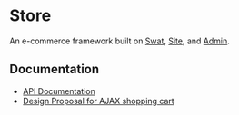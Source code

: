 Store
=====

An e-commerce framework built on [Swat](https://github.com/silverorange/swat/),
[Site](https://github.com/silverorange/site/), and
[Admin](https://github.com/silverorange/admin/).

Documentation
-------------
 * [API Documentation](http://docs.silverorange.com/store/package-summary.html)
 * [Design Proposal for AJAX shopping cart](https://github.com/silverorange/store/wiki/Ajax-Cart-Proposal)
